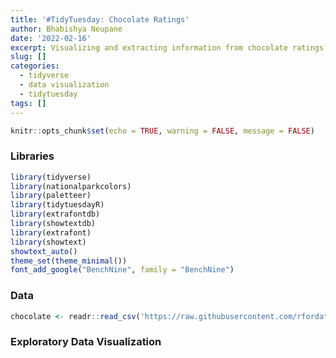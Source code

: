 ```yaml
---
title: '#TidyTuesday: Chocolate Ratings'
author: Bhabishya Neupane
date: '2022-02-16'
excerpt: Visualizing and extracting information from chocolate ratings
slug: []
categories:
  - tidyverse
  - data visualization
  - tidytuesday
tags: []
---
```



```r
knitr::opts_chunk$set(echo = TRUE, warning = FALSE, message = FALSE)
```

### Libraries


```r
library(tidyverse)
library(nationalparkcolors)
library(paletteer)
library(tidytuesdayR)
library(extrafontdb)
library(showtextdb)
library(extrafont)
library(showtext)
showtext_auto()
theme_set(theme_minimal())
font_add_google("BenchNine", family = "BenchNine")
```

### Data


```r
chocolate <- readr::read_csv('https://raw.githubusercontent.com/rfordatascience/tidytuesday/master/data/2022/2022-01-18/chocolate.csv')
```

### Exploratory Data Visualization













